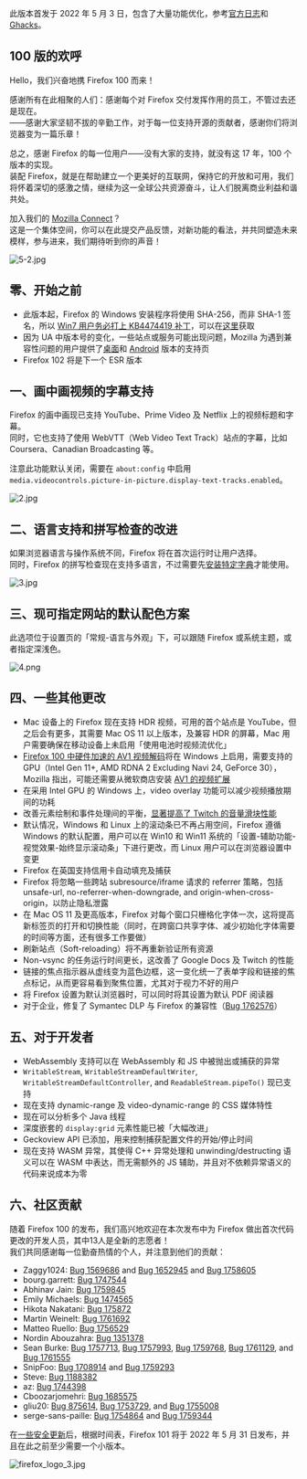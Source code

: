 此版本首发于 2022 年 5 月 3 日，包含了大量功能优化，参考[官方日志](https://www.mozilla.org/en-US/firefox/100.0/releasenotes/)和 [Ghacks](https://www.ghacks.net/2022/05/03/mozilla-releases-firefox-100-here-is-what-is-new/)。

## 100 版的欢呼

Hello，我们兴奋地携 Firefox 100 而来！

感谢所有在此相聚的人们：感谢每个对 Firefox 交付发挥作用的员工，不管过去还是现在。  
——感谢大家坚韧不拔的辛勤工作，对于每一位支持开源的贡献者，感谢你们将浏览器变为一篇乐章！

总之，感谢 Firefox 的每一位用户——没有大家的支持，就没有这 17 年，100 个版本的实现。  
装配 Firefox，就是在帮助建立一个更美好的互联网，保持它的开放和可用，我们将怀着深切的感激之情，继续为这一全球公共资源奋斗，让人们脱离商业利益和谐共处。

加入我们的 [Mozilla Connect](https://connect.mozilla.org/)？  
这是一个集体空间，你可以在此提交产品反馈，对新功能的看法，并共同塑造未来模样，参与进来，我们期待听到你的声音！

![5-2.jpg](https://s2.loli.net/2022/05/05/cBtOUdbJY5rEz19.jpg)

## 零、开始之前

+ 此版本起，Firefox 的 Windows 安装程序将使用 SHA-256，而非 SHA-1 签名，所以 [Win7 用户务必打上 KB4474419 补丁](https://www.ghacks.net/2022/04/01/firefox-100-requires-the-windows-update-kb4474419-on-windows-7/)，可以在[这里](https://support.microsoft.com/en-us/topic/sha-2-code-signing-support-update-for-windows-server-2008-r2-windows-7-and-windows-server-2008-september-23-2019-84a8aad5-d8d9-2d5c-6d78-34f9aa5f8339)获取
+ 因为 UA 中版本号的变化，一些站点或服务可能出现问题，Mozilla 为遇到兼容性问题的用户提供了[桌面](https://support.mozilla.org/kb/difficulties-opening-or-using-website-firefox-100)和 [Android](https://support.mozilla.org/kb/difficulties-firefox-android-100) 版本的支持页
+ Firefox 102 将是下一个 ESR 版本

## 一、画中画视频的字幕支持

Firefox 的画中画现已支持 YouTube、Prime Video 及 Netflix 上的视频标题和字幕。  
同时，它也支持了使用 WebVTT（Web Video Text Track）站点的字幕，比如 Coursera、Canadian Broadcasting 等。

注意此功能默认关闭，需要在 `about:config` 中启用 `media.videocontrols.picture-in-picture.display-text-tracks.enabled`。

![2.jpg](https://s2.loli.net/2022/05/04/NLCezsMBfjEUxyD.jpg)

## 二、语言支持和拼写检查的改进

如果浏览器语言与操作系统不同，Firefox 将在首次运行时让用户选择。  
同时，Firefox 的拼写检查现在支持多语言，不过需要先[安装特定字典](https://addons.mozilla.org/en-US/firefox/language-tools/)才能使用。

![3.jpg](https://s2.loli.net/2022/05/04/akXwKYt46gHC9BI.jpg)

## 三、现可指定网站的默认配色方案

此选项位于设置页的「常规-语言与外观」下，可以跟随 Firefox 或系统主题，或者指定深浅色。

![4.png](https://s2.loli.net/2022/05/04/7eFGCpO9rYdEmJM.png)

## 四、一些其他更改

+ Mac 设备上的 Firefox 现在支持 HDR 视频，可用的首个站点是 YouTube，但之后会有更多，其需要 Mac OS 11 以上版本，及兼容 HDR 的屏幕，Mac 用户需要确保在移动设备上未启用「使用电池时视频流优化」
+ [Firefox 100 中硬件加速的 AV1 视频解码](https://www.ghacks.net/2022/03/21/firefox-100-is-getting-av1-hardware-decoding-support-on-windows/)将在 Windows 上启用，需要支持的 GPU（Intel Gen 11+, AMD RDNA 2 Excluding Navi 24, GeForce 30），Mozilla 指出，可能还需要从微软商店安装 [AV1 的视频扩展](https://www.microsoft.com/en-us/p/av1-video-extension/9mvzqvxjbq9v?activetab=pivot:overviewtab)
+ 在采用 Intel GPU 的 Windows 上，video overlay 功能可以减少视频播放期间的功耗
+ 改善元素绘制和事件处理间的平衡，[显著提高了 Twitch 的音量滑块性能](https://jrmuizel.github.io/twitch/volume.html)
+ 默认情况，Windows 和 Linux 上的滚动条已不再占用空间，Firefox 遵循 Windows 的默认配置，用户可以在 Win10 和 Win11 系统的「设置-辅助功能-视觉效果-始终显示滚动条」下进行更改，而 Linux 用户可以在浏览器设置中变更
+ Firefox 在英国支持信用卡自动填充及捕获
+ Firefox 将忽略一些跨站 subresource/iframe 请求的 referrer 策略，包括 unsafe-url, no-referrer-when-downgrade, and origin-when-cross-origin，以防止隐私泄露
+ 在 Mac OS 11 及更高版本，Firefox 对每个窗口只栅格化字体一次，这将提高新标签页的打开和切换性能（同时，在跨窗口共享字体、减少初始化字体需要的时间等方面，还有很多工作要做）
+ 刷新站点（Soft-reloading）将不再重新验证所有资源
+ Non-vsync 的任务运行时间更长，这改善了 Google Docs 及 Twitch 的性能
+ 链接的焦点指示器从虚线变为蓝色边框，这一变化统一了表单字段和链接的焦点标记，从而更容易看到聚焦位置，尤其对于视力不好的用户
+ 将 Firefox 设置为默认浏览器时，可以同时将其设置为默认 PDF 阅读器
+ 对于企业，修复了 Symantec DLP 与 Firefox 的兼容性（[Bug 1762576](https://bugzilla.mozilla.org/show_bug.cgi?id=1762576)）

## 五、对于开发者

+ WebAssembly 支持可以在 WebAssembly 和 JS 中被抛出或捕获的异常
+ `WritableStream`, `WritableStreamDefaultWriter`, `WritableStreamDefaultController`, and `ReadableStream.pipeTo()` 现已支持
+ 现在支持 dynamic-range 及 video-dynamic-range 的 CSS 媒体特性
+ 现在可以分析多个 Java 线程
+ 深度嵌套的 `display:grid` 元素性能已被「大幅改进」
+ Geckoview API 已添加，用来控制捕获配置文件的开始/停止时间
+ 现在支持 WASM 异常，其使得 C++ 异常处理和 unwinding/destructing 语义可以在 WASM 中表达，而无需额外的 JS 辅助，并且对不依赖异常语义的代码来说成本为零

## 六、社区贡献

随着 Firefox 100 的发布，我们高兴地欢迎在本次发布中为 Firefox 做出首次代码更改的开发人员，其中13人是全新的志愿者！  
我们共同感谢每一位勤奋热情的个人，并注意到他们的贡献：

+ Zaggy1024: [Bug 1569686](https://bugzilla.mozilla.org/show_bug.cgi?id=1569686) and [Bug 1652945](https://bugzilla.mozilla.org/show_bug.cgi?id=1652945) and [Bug 1758605](https://bugzilla.mozilla.org/show_bug.cgi?id=1758605)
+ bourg.garrett: [Bug 1747544](https://bugzilla.mozilla.org/show_bug.cgi?id=1747544)
+ Abhinav Jain: [Bug 1759845](https://bugzilla.mozilla.org/show_bug.cgi?id=1759845)
+ Emily Michaels: [Bug 1474565](https://bugzilla.mozilla.org/show_bug.cgi?id=1474565)
+ Hikota Nakatani: [Bug 175872](https://bugzilla.mozilla.org/show_bug.cgi?id=1758725)
+ Martin Weinelt: [Bug 1761692](https://bugzilla.mozilla.org/show_bug.cgi?id=1761692)
+ Matteo Ruello: [Bug 1756529](https://bugzilla.mozilla.org/show_bug.cgi?id=1756529)
+ Nordin Abouzahra: [Bug 1351378](https://bugzilla.mozilla.org/show_bug.cgi?id=1351378)
+ Sean Burke: [Bug 1757713](https://bugzilla.mozilla.org/show_bug.cgi?id=1757713), [Bug 1757993](https://bugzilla.mozilla.org/show_bug.cgi?id=1757993), [Bug 1759768](https://bugzilla.mozilla.org/show_bug.cgi?id=1759768), [Bug 1761129](https://bugzilla.mozilla.org/show_bug.cgi?id=1761129), and [Bug 1761555](https://bugzilla.mozilla.org/show_bug.cgi?id=1761555)
+ SnipFoo: [Bug 1708914](https://bugzilla.mozilla.org/show_bug.cgi?id=1708914) and [Bug 1759293](https://bugzilla.mozilla.org/show_bug.cgi?id=1759293)
+ Steve: [Bug 1188382](https://bugzilla.mozilla.org/show_bug.cgi?id=1188382)
+ az: [Bug 1744398](https://bugzilla.mozilla.org/show_bug.cgi?id=1744398)
+ Cboozarjomehri: [Bug 1685575](https://bugzilla.mozilla.org/show_bug.cgi?id=168557)
+ gliu20: [Bug 875614,](https://bugzilla.mozilla.org/show_bug.cgi?id=875614) [Bug 1753729](https://bugzilla.mozilla.org/show_bug.cgi?id=1753729), and [Bug 1755008](https://bugzilla.mozilla.org/show_bug.cgi?id=1755008)
+ serge-sans-paille: [Bug 1754864](https://bugzilla.mozilla.org/show_bug.cgi?id=1754864) and [Bug 1759344](https://bugzilla.mozilla.org/show_bug.cgi?id=1759344)

在[一些安全更新](https://www.mozilla.org/en-US/security/advisories/)后，根据时间表，Firefox 101 将于 2022 年 5 月 31 日发布，并且在此之前至少需要一个小版本。

![firefox_logo_3.jpg](https://s2.loli.net/2022/05/02/s4pUX1SYOwmCz6A.jpg)